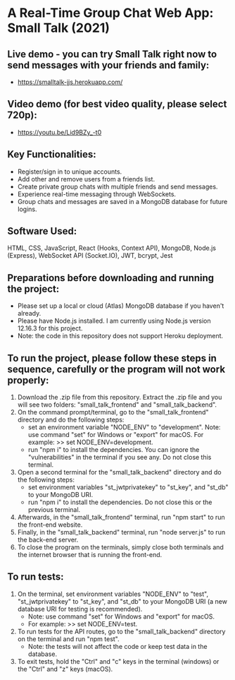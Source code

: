 # A Real-Time Group Chat Web App: Small Talk (2021)

## Live demo - you can try Small Talk right now to send messages with your friends and family:
* https://smalltalk-jjs.herokuapp.com/

## Video demo (for best video quality, please select 720p):
* https://youtu.be/Lid9BZy_-t0

## Key Functionalities:
* Register/sign in to unique accounts.
* Add other and remove users from a friends list.
* Create private group chats with multiple friends and send messages.
* Experience real-time messaging through WebSockets.
* Group chats and messages are saved in a MongoDB database for future logins.

## Software Used: 
HTML, CSS, JavaScript, React (Hooks, Context API), MongoDB, Node.js (Express), WebSocket API (Socket.IO), JWT, bcrypt, Jest

## Preparations before downloading and running the project:
* Please set up a local or cloud (Atlas) MongoDB database if you haven't already.
* Please have Node.js installed. I am currently using Node.js version 12.16.3 for this project.
* Note: the code in this repository does not support Heroku deployment.

## To run the project, please follow these steps in sequence, carefully or the program will not work properly:
1. Download the .zip file from this repository. Extract the .zip file and you will see two folders: "small_talk_frontend" and "small_talk_backend".
2. On the command prompt/terminal, go to the "small_talk_frontend" directory and do the following steps:
   * set an environment variable "NODE_ENV" to "development". Note: use command "set" for Windows or "export" for macOS. For example: >> set NODE_ENV=development.
   * run "npm i" to install the dependencies. You can ignore the "vulnerabilities" in the terminal if you see any. Do not close this terminal.
3. Open a second terminal for the "small_talk_backend" directory and do the following steps:
   * set environment variables  "st_jwtprivatekey" to "st_key", and "st_db" to your MongoDB URI.
   * run "npm i" to install the dependencies. Do not close this or the previous terminal.
4. Afterwards, in the "small_talk_frontend" terminal, run "npm start" to run the front-end website.
5. Finally, in the "small_talk_backend" terminal, run "node server.js" to run the back-end server.
6. To close the program on the terminals, simply close both terminals and the internet browser that is running the front-end.

## To run tests:
1. On the terminal, set environment variables "NODE_ENV" to "test", "st_jwtprivatekey" to "st_key", and "st_db" to your MongoDB URI (a new database URI for testing is recommended).
   * Note: use command "set" for Windows and "export" for macOS.
   * For example: >> set NODE_ENV=test.
1. To run tests for the API routes, go to the "small_talk_backend" directory on the terminal and run "npm test".
   * Note: the tests will not affect the code or keep test data in the database.
1. To exit tests, hold the "Ctrl" and "c" keys in the terminal (windows) or the "Ctrl" and "z" keys (macOS).
